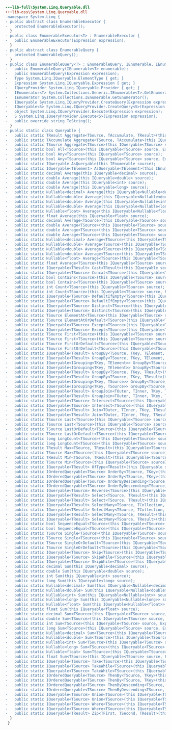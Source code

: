 ﻿```diff
---lib-full\System.Linq.Queryable.dll
+++lib-oss\System.Linq.Queryable.dll
-namespace System.Linq {
- public abstract class EnumerableExecutor {
-   protected EnumerableExecutor();
  }
- public class EnumerableExecutor<T> : EnumerableExecutor {
-   public EnumerableExecutor(Expression expression);
  }
- public abstract class EnumerableQuery {
-   protected EnumerableQuery();
  }
- public class EnumerableQuery<T> : EnumerableQuery, IEnumerable, IEnumerable<T>, IOrderedQueryable, IOrderedQueryable<T>, IQueryable, IQueryable<T>, IQueryProvider {
-   public EnumerableQuery(IEnumerable<T> enumerable);
-   public EnumerableQuery(Expression expression);
-   Type System.Linq.IQueryable.ElementType { get; }
-   Expression System.Linq.IQueryable.Expression { get; }
-   IQueryProvider System.Linq.IQueryable.Provider { get; }
-   IEnumerator<T> System.Collections.Generic.IEnumerable<T>.GetEnumerator();
-   IEnumerator System.Collections.IEnumerable.GetEnumerator();
-   IQueryable System.Linq.IQueryProvider.CreateQuery(Expression expression);
-   IQueryable<S> System.Linq.IQueryProvider.CreateQuery<S>(Expression expression);
-   object System.Linq.IQueryProvider.Execute(Expression expression);
-   S System.Linq.IQueryProvider.Execute<S>(Expression expression);
-   public override string ToString();
  }
- public static class Queryable {
-   public static TResult Aggregate<TSource, TAccumulate, TResult>(this IQueryable<TSource> source, TAccumulate seed, Expression<Func<TAccumulate, TSource, TAccumulate>> func, Expression<Func<TAccumulate, TResult>> selector);
-   public static TAccumulate Aggregate<TSource, TAccumulate>(this IQueryable<TSource> source, TAccumulate seed, Expression<Func<TAccumulate, TSource, TAccumulate>> func);
-   public static TSource Aggregate<TSource>(this IQueryable<TSource> source, Expression<Func<TSource, TSource, TSource>> func);
-   public static bool All<TSource>(this IQueryable<TSource> source, Expression<Func<TSource, bool>> predicate);
-   public static bool Any<TSource>(this IQueryable<TSource> source);
-   public static bool Any<TSource>(this IQueryable<TSource> source, Expression<Func<TSource, bool>> predicate);
-   public static IQueryable AsQueryable(this IEnumerable source);
-   public static IQueryable<TElement> AsQueryable<TElement>(this IEnumerable<TElement> source);
-   public static decimal Average(this IQueryable<decimal> source);
-   public static double Average(this IQueryable<double> source);
-   public static double Average(this IQueryable<int> source);
-   public static double Average(this IQueryable<long> source);
-   public static Nullable<decimal> Average(this IQueryable<Nullable<decimal>> source);
-   public static Nullable<double> Average(this IQueryable<Nullable<double>> source);
-   public static Nullable<double> Average(this IQueryable<Nullable<int>> source);
-   public static Nullable<double> Average(this IQueryable<Nullable<long>> source);
-   public static Nullable<float> Average(this IQueryable<Nullable<float>> source);
-   public static float Average(this IQueryable<float> source);
-   public static decimal Average<TSource>(this IQueryable<TSource> source, Expression<Func<TSource, decimal>> selector);
-   public static double Average<TSource>(this IQueryable<TSource> source, Expression<Func<TSource, double>> selector);
-   public static double Average<TSource>(this IQueryable<TSource> source, Expression<Func<TSource, int>> selector);
-   public static double Average<TSource>(this IQueryable<TSource> source, Expression<Func<TSource, long>> selector);
-   public static Nullable<decimal> Average<TSource>(this IQueryable<TSource> source, Expression<Func<TSource, Nullable<decimal>>> selector);
-   public static Nullable<double> Average<TSource>(this IQueryable<TSource> source, Expression<Func<TSource, Nullable<double>>> selector);
-   public static Nullable<double> Average<TSource>(this IQueryable<TSource> source, Expression<Func<TSource, Nullable<int>>> selector);
-   public static Nullable<double> Average<TSource>(this IQueryable<TSource> source, Expression<Func<TSource, Nullable<long>>> selector);
-   public static Nullable<float> Average<TSource>(this IQueryable<TSource> source, Expression<Func<TSource, Nullable<float>>> selector);
-   public static float Average<TSource>(this IQueryable<TSource> source, Expression<Func<TSource, float>> selector);
-   public static IQueryable<TResult> Cast<TResult>(this IQueryable source);
-   public static IQueryable<TSource> Concat<TSource>(this IQueryable<TSource> source1, IEnumerable<TSource> source2);
-   public static bool Contains<TSource>(this IQueryable<TSource> source, TSource item);
-   public static bool Contains<TSource>(this IQueryable<TSource> source, TSource item, IEqualityComparer<TSource> comparer);
-   public static int Count<TSource>(this IQueryable<TSource> source);
-   public static int Count<TSource>(this IQueryable<TSource> source, Expression<Func<TSource, bool>> predicate);
-   public static IQueryable<TSource> DefaultIfEmpty<TSource>(this IQueryable<TSource> source);
-   public static IQueryable<TSource> DefaultIfEmpty<TSource>(this IQueryable<TSource> source, TSource defaultValue);
-   public static IQueryable<TSource> Distinct<TSource>(this IQueryable<TSource> source);
-   public static IQueryable<TSource> Distinct<TSource>(this IQueryable<TSource> source, IEqualityComparer<TSource> comparer);
-   public static TSource ElementAt<TSource>(this IQueryable<TSource> source, int index);
-   public static TSource ElementAtOrDefault<TSource>(this IQueryable<TSource> source, int index);
-   public static IQueryable<TSource> Except<TSource>(this IQueryable<TSource> source1, IEnumerable<TSource> source2);
-   public static IQueryable<TSource> Except<TSource>(this IQueryable<TSource> source1, IEnumerable<TSource> source2, IEqualityComparer<TSource> comparer);
-   public static TSource First<TSource>(this IQueryable<TSource> source);
-   public static TSource First<TSource>(this IQueryable<TSource> source, Expression<Func<TSource, bool>> predicate);
-   public static TSource FirstOrDefault<TSource>(this IQueryable<TSource> source);
-   public static TSource FirstOrDefault<TSource>(this IQueryable<TSource> source, Expression<Func<TSource, bool>> predicate);
-   public static IQueryable<TResult> GroupBy<TSource, TKey, TElement, TResult>(this IQueryable<TSource> source, Expression<Func<TSource, TKey>> keySelector, Expression<Func<TSource, TElement>> elementSelector, Expression<Func<TKey, IEnumerable<TElement>, TResult>> resultSelector);
-   public static IQueryable<TResult> GroupBy<TSource, TKey, TElement, TResult>(this IQueryable<TSource> source, Expression<Func<TSource, TKey>> keySelector, Expression<Func<TSource, TElement>> elementSelector, Expression<Func<TKey, IEnumerable<TElement>, TResult>> resultSelector, IEqualityComparer<TKey> comparer);
-   public static IQueryable<IGrouping<TKey, TElement>> GroupBy<TSource, TKey, TElement>(this IQueryable<TSource> source, Expression<Func<TSource, TKey>> keySelector, Expression<Func<TSource, TElement>> elementSelector);
-   public static IQueryable<IGrouping<TKey, TElement>> GroupBy<TSource, TKey, TElement>(this IQueryable<TSource> source, Expression<Func<TSource, TKey>> keySelector, Expression<Func<TSource, TElement>> elementSelector, IEqualityComparer<TKey> comparer);
-   public static IQueryable<TResult> GroupBy<TSource, TKey, TResult>(this IQueryable<TSource> source, Expression<Func<TSource, TKey>> keySelector, Expression<Func<TKey, IEnumerable<TSource>, TResult>> resultSelector);
-   public static IQueryable<TResult> GroupBy<TSource, TKey, TResult>(this IQueryable<TSource> source, Expression<Func<TSource, TKey>> keySelector, Expression<Func<TKey, IEnumerable<TSource>, TResult>> resultSelector, IEqualityComparer<TKey> comparer);
-   public static IQueryable<IGrouping<TKey, TSource>> GroupBy<TSource, TKey>(this IQueryable<TSource> source, Expression<Func<TSource, TKey>> keySelector);
-   public static IQueryable<IGrouping<TKey, TSource>> GroupBy<TSource, TKey>(this IQueryable<TSource> source, Expression<Func<TSource, TKey>> keySelector, IEqualityComparer<TKey> comparer);
-   public static IQueryable<TResult> GroupJoin<TOuter, TInner, TKey, TResult>(this IQueryable<TOuter> outer, IEnumerable<TInner> inner, Expression<Func<TOuter, TKey>> outerKeySelector, Expression<Func<TInner, TKey>> innerKeySelector, Expression<Func<TOuter, IEnumerable<TInner>, TResult>> resultSelector);
-   public static IQueryable<TResult> GroupJoin<TOuter, TInner, TKey, TResult>(this IQueryable<TOuter> outer, IEnumerable<TInner> inner, Expression<Func<TOuter, TKey>> outerKeySelector, Expression<Func<TInner, TKey>> innerKeySelector, Expression<Func<TOuter, IEnumerable<TInner>, TResult>> resultSelector, IEqualityComparer<TKey> comparer);
-   public static IQueryable<TSource> Intersect<TSource>(this IQueryable<TSource> source1, IEnumerable<TSource> source2);
-   public static IQueryable<TSource> Intersect<TSource>(this IQueryable<TSource> source1, IEnumerable<TSource> source2, IEqualityComparer<TSource> comparer);
-   public static IQueryable<TResult> Join<TOuter, TInner, TKey, TResult>(this IQueryable<TOuter> outer, IEnumerable<TInner> inner, Expression<Func<TOuter, TKey>> outerKeySelector, Expression<Func<TInner, TKey>> innerKeySelector, Expression<Func<TOuter, TInner, TResult>> resultSelector);
-   public static IQueryable<TResult> Join<TOuter, TInner, TKey, TResult>(this IQueryable<TOuter> outer, IEnumerable<TInner> inner, Expression<Func<TOuter, TKey>> outerKeySelector, Expression<Func<TInner, TKey>> innerKeySelector, Expression<Func<TOuter, TInner, TResult>> resultSelector, IEqualityComparer<TKey> comparer);
-   public static TSource Last<TSource>(this IQueryable<TSource> source);
-   public static TSource Last<TSource>(this IQueryable<TSource> source, Expression<Func<TSource, bool>> predicate);
-   public static TSource LastOrDefault<TSource>(this IQueryable<TSource> source);
-   public static TSource LastOrDefault<TSource>(this IQueryable<TSource> source, Expression<Func<TSource, bool>> predicate);
-   public static long LongCount<TSource>(this IQueryable<TSource> source);
-   public static long LongCount<TSource>(this IQueryable<TSource> source, Expression<Func<TSource, bool>> predicate);
-   public static TResult Max<TSource, TResult>(this IQueryable<TSource> source, Expression<Func<TSource, TResult>> selector);
-   public static TSource Max<TSource>(this IQueryable<TSource> source);
-   public static TResult Min<TSource, TResult>(this IQueryable<TSource> source, Expression<Func<TSource, TResult>> selector);
-   public static TSource Min<TSource>(this IQueryable<TSource> source);
-   public static IQueryable<TResult> OfType<TResult>(this IQueryable source);
-   public static IOrderedQueryable<TSource> OrderBy<TSource, TKey>(this IQueryable<TSource> source, Expression<Func<TSource, TKey>> keySelector);
-   public static IOrderedQueryable<TSource> OrderBy<TSource, TKey>(this IQueryable<TSource> source, Expression<Func<TSource, TKey>> keySelector, IComparer<TKey> comparer);
-   public static IOrderedQueryable<TSource> OrderByDescending<TSource, TKey>(this IQueryable<TSource> source, Expression<Func<TSource, TKey>> keySelector);
-   public static IOrderedQueryable<TSource> OrderByDescending<TSource, TKey>(this IQueryable<TSource> source, Expression<Func<TSource, TKey>> keySelector, IComparer<TKey> comparer);
-   public static IQueryable<TSource> Reverse<TSource>(this IQueryable<TSource> source);
-   public static IQueryable<TResult> Select<TSource, TResult>(this IQueryable<TSource> source, Expression<Func<TSource, int, TResult>> selector);
-   public static IQueryable<TResult> Select<TSource, TResult>(this IQueryable<TSource> source, Expression<Func<TSource, TResult>> selector);
-   public static IQueryable<TResult> SelectMany<TSource, TCollection, TResult>(this IQueryable<TSource> source, Expression<Func<TSource, IEnumerable<TCollection>>> collectionSelector, Expression<Func<TSource, TCollection, TResult>> resultSelector);
-   public static IQueryable<TResult> SelectMany<TSource, TCollection, TResult>(this IQueryable<TSource> source, Expression<Func<TSource, int, IEnumerable<TCollection>>> collectionSelector, Expression<Func<TSource, TCollection, TResult>> resultSelector);
-   public static IQueryable<TResult> SelectMany<TSource, TResult>(this IQueryable<TSource> source, Expression<Func<TSource, IEnumerable<TResult>>> selector);
-   public static IQueryable<TResult> SelectMany<TSource, TResult>(this IQueryable<TSource> source, Expression<Func<TSource, int, IEnumerable<TResult>>> selector);
-   public static bool SequenceEqual<TSource>(this IQueryable<TSource> source1, IEnumerable<TSource> source2);
-   public static bool SequenceEqual<TSource>(this IQueryable<TSource> source1, IEnumerable<TSource> source2, IEqualityComparer<TSource> comparer);
-   public static TSource Single<TSource>(this IQueryable<TSource> source);
-   public static TSource Single<TSource>(this IQueryable<TSource> source, Expression<Func<TSource, bool>> predicate);
-   public static TSource SingleOrDefault<TSource>(this IQueryable<TSource> source);
-   public static TSource SingleOrDefault<TSource>(this IQueryable<TSource> source, Expression<Func<TSource, bool>> predicate);
-   public static IQueryable<TSource> Skip<TSource>(this IQueryable<TSource> source, int count);
-   public static IQueryable<TSource> SkipWhile<TSource>(this IQueryable<TSource> source, Expression<Func<TSource, bool>> predicate);
-   public static IQueryable<TSource> SkipWhile<TSource>(this IQueryable<TSource> source, Expression<Func<TSource, int, bool>> predicate);
-   public static decimal Sum(this IQueryable<decimal> source);
-   public static double Sum(this IQueryable<double> source);
-   public static int Sum(this IQueryable<int> source);
-   public static long Sum(this IQueryable<long> source);
-   public static Nullable<decimal> Sum(this IQueryable<Nullable<decimal>> source);
-   public static Nullable<double> Sum(this IQueryable<Nullable<double>> source);
-   public static Nullable<int> Sum(this IQueryable<Nullable<int>> source);
-   public static Nullable<long> Sum(this IQueryable<Nullable<long>> source);
-   public static Nullable<float> Sum(this IQueryable<Nullable<float>> source);
-   public static float Sum(this IQueryable<float> source);
-   public static decimal Sum<TSource>(this IQueryable<TSource> source, Expression<Func<TSource, decimal>> selector);
-   public static double Sum<TSource>(this IQueryable<TSource> source, Expression<Func<TSource, double>> selector);
-   public static int Sum<TSource>(this IQueryable<TSource> source, Expression<Func<TSource, int>> selector);
-   public static long Sum<TSource>(this IQueryable<TSource> source, Expression<Func<TSource, long>> selector);
-   public static Nullable<decimal> Sum<TSource>(this IQueryable<TSource> source, Expression<Func<TSource, Nullable<decimal>>> selector);
-   public static Nullable<double> Sum<TSource>(this IQueryable<TSource> source, Expression<Func<TSource, Nullable<double>>> selector);
-   public static Nullable<int> Sum<TSource>(this IQueryable<TSource> source, Expression<Func<TSource, Nullable<int>>> selector);
-   public static Nullable<long> Sum<TSource>(this IQueryable<TSource> source, Expression<Func<TSource, Nullable<long>>> selector);
-   public static Nullable<float> Sum<TSource>(this IQueryable<TSource> source, Expression<Func<TSource, Nullable<float>>> selector);
-   public static float Sum<TSource>(this IQueryable<TSource> source, Expression<Func<TSource, float>> selector);
-   public static IQueryable<TSource> Take<TSource>(this IQueryable<TSource> source, int count);
-   public static IQueryable<TSource> TakeWhile<TSource>(this IQueryable<TSource> source, Expression<Func<TSource, bool>> predicate);
-   public static IQueryable<TSource> TakeWhile<TSource>(this IQueryable<TSource> source, Expression<Func<TSource, int, bool>> predicate);
-   public static IOrderedQueryable<TSource> ThenBy<TSource, TKey>(this IOrderedQueryable<TSource> source, Expression<Func<TSource, TKey>> keySelector);
-   public static IOrderedQueryable<TSource> ThenBy<TSource, TKey>(this IOrderedQueryable<TSource> source, Expression<Func<TSource, TKey>> keySelector, IComparer<TKey> comparer);
-   public static IOrderedQueryable<TSource> ThenByDescending<TSource, TKey>(this IOrderedQueryable<TSource> source, Expression<Func<TSource, TKey>> keySelector);
-   public static IOrderedQueryable<TSource> ThenByDescending<TSource, TKey>(this IOrderedQueryable<TSource> source, Expression<Func<TSource, TKey>> keySelector, IComparer<TKey> comparer);
-   public static IQueryable<TSource> Union<TSource>(this IQueryable<TSource> source1, IEnumerable<TSource> source2);
-   public static IQueryable<TSource> Union<TSource>(this IQueryable<TSource> source1, IEnumerable<TSource> source2, IEqualityComparer<TSource> comparer);
-   public static IQueryable<TSource> Where<TSource>(this IQueryable<TSource> source, Expression<Func<TSource, bool>> predicate);
-   public static IQueryable<TSource> Where<TSource>(this IQueryable<TSource> source, Expression<Func<TSource, int, bool>> predicate);
-   public static IQueryable<TResult> Zip<TFirst, TSecond, TResult>(this IQueryable<TFirst> source1, IEnumerable<TSecond> source2, Expression<Func<TFirst, TSecond, TResult>> resultSelector);
  }
 }
```
